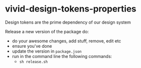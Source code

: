 # vivid-design-tokens-properties

Design tokens are the prime dependency of our design system

Release a new version of the package do:
- do your awesome changes, add stuff, remove, edit etc
- ensure you've done
- update the version in `package.json`
- run in the command line the following commands:
	- `sh release.sh`
